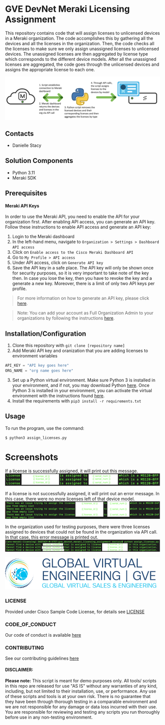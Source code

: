 # GVE DevNet Meraki Licensing Assignment
This repository contains code that will assign licenses to unlicensed devices in a Meraki organization. The code accomplishes this by gathering all the devices and all the licenses in the organization. Then, the code checks all the licenses to make sure we only assign unassigned licenses to unlicensed devices. The unassigned licenses are then aggregated by license type which corresponds to the different device models. After all the unassigned licenses are aggregated, the code goes through the unlicensed devices and assigns the appropriate license to each one.

![/IMAGES/workflow.png](/IMAGES/workflow.png)

## Contacts
* Danielle Stacy

## Solution Components
* Python 3.11
* Meraki SDK

## Prerequisites
#### Meraki API Keys
In order to use the Meraki API, you need to enable the API for your organization first. After enabling API access, you can generate an API key. Follow these instructions to enable API access and generate an API key:
1. Login to the Meraki dashboard
2. In the left-hand menu, navigate to `Organization > Settings > Dashboard API access`
3. Click on `Enable access to the Cisco Meraki Dashboard API`
4. Go to `My Profile > API access`
5. Under API access, click on `Generate API key`
6. Save the API key in a safe place. The API key will only be shown once for security purposes, so it is very important to take note of the key then. In case you lose the key, then you have to revoke the key and a generate a new key. Moreover, there is a limit of only two API keys per profile.

> For more information on how to generate an API key, please click [here](https://developer.cisco.com/meraki/api-v1/#!authorization/authorization). 

> Note: You can add your account as Full Organization Admin to your organizations by following the instructions [here](https://documentation.meraki.com/General_Administration/Managing_Dashboard_Access/Managing_Dashboard_Administrators_and_Permissions).

## Installation/Configuration
1. Clone this repository with `git clone [repository name]`
2. Add Meraki API key and oranization that you are adding licenses to environment variables
```python
API_KEY = "API key goes here"
ORG_NAME = "org name goes here"
```
3. Set up a Python virtual environment. Make sure Python 3 is installed in your environment, and if not, you may download Python [here](https://www.python.org/downloads/). Once Python 3 is installed in your environment, you can activate the virtual environment with the instructions found [here](https://docs.python.org/3/tutorial/venv.html).
4. Install the requirements with `pip3 install -r requirements.txt`

## Usage
To run the program, use the command:
```
$ python3 assign_licenses.py
```

# Screenshots

If a license is successfully assigned, it will print out this message.
![/IMAGES/successful_assignment.png](/IMAGES/successful_assignment.png)

If a license is not successfully assigned, it will print out an error message. In this case, there were no more licenses left of that device model.
![IMAGES/no_more_licenses.png](/IMAGES/no_more_licenses.png)

In the organization used for testing purposes, there were three licenses assigned to devices that could not be found in the organization via API call. In that case, this error message is printed out.
![/IMAGES/assigned_devices_not_in_org.png](/IMAGES/assigned_devices_not_in_org.png)

![/IMAGES/0image.png](/IMAGES/0image.png)

### LICENSE

Provided under Cisco Sample Code License, for details see [LICENSE](LICENSE.md)

### CODE_OF_CONDUCT

Our code of conduct is available [here](CODE_OF_CONDUCT.md)

### CONTRIBUTING

See our contributing guidelines [here](CONTRIBUTING.md)

#### DISCLAIMER:
<b>Please note:</b> This script is meant for demo purposes only. All tools/ scripts in this repo are released for use "AS IS" without any warranties of any kind, including, but not limited to their installation, use, or performance. Any use of these scripts and tools is at your own risk. There is no guarantee that they have been through thorough testing in a comparable environment and we are not responsible for any damage or data loss incurred with their use.
You are responsible for reviewing and testing any scripts you run thoroughly before use in any non-testing environment.
